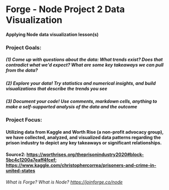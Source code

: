 # Forge - Node Project 2 Data Visualization
#### Applying Node data visualization lesson(s) 

### Project Goals:
##### (1) Come up with questions about the data: What trends exist? Does that contradict what we'd expect? What are some key takeaways we can pull from the data?
##### (2) Explore your data! Try statistics and numerical insights, and build visualizations that describe the trends you see
##### (3) Document your code! Use comments, markdown cells, anything to make a self-supported analysis of the data and the outcome

### Project Focus:
#### Utilizing data from Kaggle and Worth Rise (a non-profit advocacy group), we have collected, analyzed, and visualized data patterns regarding the prison industry to depict any key takeaways or significant relationships. 
#### Source2: https://worthrises.org/theprisonindustry2020#block-5bc4c1200a7eaff4fcef; https://www.kaggle.com/christophercorrea/prisoners-and-crime-in-united-states



###### What is Forge? What is Node? https://joinforge.co/node
